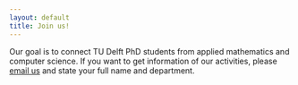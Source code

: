 ```yaml
---
layout: default
title: Join us!
---
```


Our goal is to connect TU Delft PhD students from applied mathematics and computer science. If you want to get information of our activities, please [email us](mailto:SIAMSC-EWI@tudelft.nl) and state your full name and department.


<!-- AddToAny BEGIN -->
<div class="a2a_kit a2a_kit_size_32 a2a_default_style">
<a class="a2a_dd" href="http://www.addtoany.com/share_save"></a>
<a class="a2a_button_facebook"></a>
<a class="a2a_button_twitter"></a>
</div>
<script type="text/javascript" src="//static.addtoany.com/menu/page.js"></script>
<!-- AddToAny END -->
